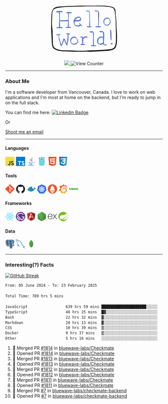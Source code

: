 <div align="center">
    <img src="./img/hello_world.webp" height="200px" width="">
    <div>
        <a href="https://www.linkedin.com/in/ajhollid">
            <img src="https://img.shields.io/badge/LinkedIn-blue"/>
        </a>
        <img src="https://komarev.com/ghpvc/?username=ajhollid&color=yellow" alt="View Counter">
    </div>
</div>

---

### About Me

I'm a software developer from Vancouver, Canada. I love to work on web applications and I'm most at home on the backend, but I'm ready to jump in on the full stack.

You can find me here: [![Linkedin Badge](https://img.shields.io/badge/-ajhollid-blue?style=flat&logo=Linkedin&logoColor=white)](https://www.linkedin.com/in/ajhollid)

Or

[Shoot me an email](mailto:ajhollid@gmail.com)

---

#### Languages

<div>
    <img src="./img/devicons/javascript-original.svg" width=30 height=30 alt="JavaScript">
    <img src="/img/devicons/typescript-original.svg" width=30 height=30 alt="TypeScript">
    <img src="./img/devicons/java-original.svg" width=30 height=30 alt="Java">
    <img src="./img/devicons/go-original.svg" width=30 height=30 alt="Golang">
    <img src="./img/devicons/html5-original.svg" width=30 height=30 alt="HTML 5">
    <img src="./img/devicons/css3-original.svg" width=30 height=30 alt="CSS 3">
</div>

#### Tools

<div>
    <img src="./img/devicons/git-original.svg" width=30 height=30 alt="Git">
    <img src="./img/devicons/github-original.svg" width=30 height=30 alt="Github">
    <img src="./img/devicons/docker-original.svg" width=30 
    height=30 alt="Docker">
    <img src="./img/devicons/kubernetes-original.svg" width=30 height=30 alt="K8">
    <img src="./img/devicons/prometheus-original.svg" width=30 height=30 alt="Prometheus">
    <img src="./img/devicons/grafana-original.svg" width=30 height=30 alt="Grafana">
    <img src="./img/devicons/nginx-original.svg" width=30 height=30 alt="Nginx">
</div>

#### Frameworks

<div>
    <img src="./img/devicons/react-original.svg" width=30 height=30 alt="React">
    <img src="./img/devicons/gatsby-original.svg" width=30 height=30 alt="Gatsby">
    <img src="./img/devicons/angularjs-original.svg" width=30 height=30 alt="AngularJS">
    <img src="./img/devicons/nodejs-original.svg" width=30 height=30 alt="NodeJS">
    <img src="./img/devicons/express-original.svg" width=30 height=30 alt="Express">
    <img src="./img/devicons/spring-original.svg" width=30 height=30 alt="Spring">
</div>

#### Data

<div>
    <img src="./img/devicons/postgresql-original.svg" width=30 height=30 alt="Postgresql">
    <img src="./img/devicons/mysql-original.svg" width=30 height=30 alt="Mysql">
    <img src="./img/devicons/mongodb-original.svg" width=30 height=30 alt="MongoDB">
</div>

---

### Interesting(?) Facts

[![GitHub Streak](http://github-readme-streak-stats.herokuapp.com?user=ajhollid)](https://git.io/streak-stats)

 <!--START_SECTION:waka-->

```txt
From: 05 June 2024 - To: 23 February 2025

Total Time: 789 hrs 5 mins

JavaScript                 639 hrs 59 mins ████████████████████░░░░░   80.57 %
TypeScript                 48 hrs 25 mins  █▓░░░░░░░░░░░░░░░░░░░░░░░   06.10 %
Bash                       22 hrs 32 mins  ▓░░░░░░░░░░░░░░░░░░░░░░░░   02.84 %
Markdown                   20 hrs 13 mins  ▓░░░░░░░░░░░░░░░░░░░░░░░░   02.55 %
CSS                        10 hrs 39 mins  ▒░░░░░░░░░░░░░░░░░░░░░░░░   01.34 %
Docker                     9 hrs 37 mins   ▒░░░░░░░░░░░░░░░░░░░░░░░░   01.21 %
Other                      5 hrs 16 mins   ░░░░░░░░░░░░░░░░░░░░░░░░░   00.66 %
```

<!--END_SECTION:waka-->


<!--START_SECTION:activity-->
1. 🎉 Merged PR [#1814](https://github.com/bluewave-labs/Checkmate/pull/1814) in [bluewave-labs/Checkmate](https://github.com/bluewave-labs/Checkmate)
2. 💪 Opened PR [#1814](https://github.com/bluewave-labs/Checkmate/pull/1814) in [bluewave-labs/Checkmate](https://github.com/bluewave-labs/Checkmate)
3. 🎉 Merged PR [#1813](https://github.com/bluewave-labs/Checkmate/pull/1813) in [bluewave-labs/Checkmate](https://github.com/bluewave-labs/Checkmate)
4. 💪 Opened PR [#1813](https://github.com/bluewave-labs/Checkmate/pull/1813) in [bluewave-labs/Checkmate](https://github.com/bluewave-labs/Checkmate)
5. 🎉 Merged PR [#1812](https://github.com/bluewave-labs/Checkmate/pull/1812) in [bluewave-labs/Checkmate](https://github.com/bluewave-labs/Checkmate)
6. 💪 Opened PR [#1812](https://github.com/bluewave-labs/Checkmate/pull/1812) in [bluewave-labs/Checkmate](https://github.com/bluewave-labs/Checkmate)
7. 🎉 Merged PR [#1811](https://github.com/bluewave-labs/Checkmate/pull/1811) in [bluewave-labs/Checkmate](https://github.com/bluewave-labs/Checkmate)
8. 💪 Opened PR [#1811](https://github.com/bluewave-labs/Checkmate/pull/1811) in [bluewave-labs/Checkmate](https://github.com/bluewave-labs/Checkmate)
9. 🎉 Merged PR [#7](https://github.com/bluewave-labs/checkmate-backend/pull/7) in [bluewave-labs/checkmate-backend](https://github.com/bluewave-labs/checkmate-backend)
10. 💪 Opened PR [#7](https://github.com/bluewave-labs/checkmate-backend/pull/7) in [bluewave-labs/checkmate-backend](https://github.com/bluewave-labs/checkmate-backend)
<!--END_SECTION:activity-->
